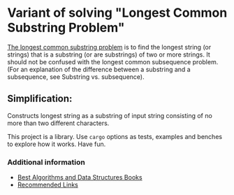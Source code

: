 # Variant of solving "Longest Common Substring Problem"

[The longest common substring problem](http://www.softpanorama.org/Algorithms/lcs.shtml) is to find the longest string (or strings) that is a substring (or are substrings) 
of two or more strings. It should not be confused with the longest common subsequence problem. (For an explanation of 
the difference between a substring and a subsequence, see Substring vs. subsequence).

## Simplification:
Constructs longest string as a substring of input string consisting of no more than two different characters.

This project is a library. Use `cargo` options as tests, examples and benches to explore how it works.
Have fun.

### Additional information
* [Best Algorithms and Data Structures Books](http://www.softpanorama.org/Bookshelf/Computers/algorithms.shtml)
* [Recommended Links](http://www.softpanorama.org/Algorithms/lcs.shtml#Recommended_Links)
